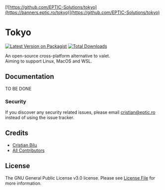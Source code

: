 [![https://github.com/EPTIC-Solutions/tokyo](https://banners.eptic.ro/tokyo)](https://github.com/EPTIC-Solutions/tokyo)

# Tokyo

[![Latest Version on Packagist](https://img.shields.io/packagist/v/eptic/tokyo.svg?style=flat-square)](https://packagist.org/packages/eptic/tokyo)
[![Total Downloads](https://img.shields.io/packagist/dt/eptic/tokyo.svg?style=flat-square)](https://packagist.org/packages/eptic/tokyo)

An open-source cross-platform alternative to valet.  
Aiming to support Linux, MacOS and WSL.

## Documentation

TO BE DONE

### Security

If you discover any security related issues, please email cristian@eptic.ro instead of using the issue tracker.

## Credits

- [Cristian Bilu](https://github.com/wizzymore)
- [All Contributors](../../contributors)

## License

The GNU General Public License v3.0 license. Please see [License File](LICENSE.md) for more information.
